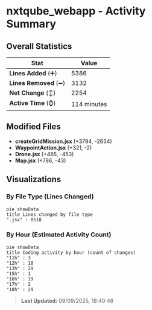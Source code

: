 # nxtqube_webapp - Activity Summary 

## Overall Statistics

| Stat                   | Value                                                             |
| ---------------------- | ----------------------------------------------------------------- |
| **Lines Added** (➕)   | 5386                                          |
| **Lines Removed** (➖) | 3132                                        |
| **Net Change** (↕)    | 2254                |
| **Active Time** (⌚)   | 114 minutes |


## Modified Files
- **createGridMission.jsx** (+3794, -2634)
- **WaypointAction.jsx** (+321, -2)
- **Drone.jsx** (+485, -453)
- **Map.jsx** (+786, -43)

## Visualizations

### By File Type (Lines Changed)

```mermaid
pie showData
title Lines changed by file type
".jsx" : 8518
```

### By Hour (Estimated Activity Count)

```mermaid
pie showData
title Coding activity by hour (count of changes)
"11h" : 3
"12h" : 10
"13h" : 29
"15h" : 1
"16h" : 19
"17h" : 2
"18h" : 29
```


> **Last Updated:** 09/09/2025, 18:40:46